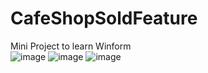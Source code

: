 # CafeShopSoldFeature
Mini Project to learn Winform <br />
![image](https://user-images.githubusercontent.com/104202148/230537401-6bd818e2-cb12-44bd-80df-393a3020c42d.png)
![image](https://user-images.githubusercontent.com/104202148/230537344-66cc543e-ea24-4d7f-99b4-bd9e200e6c12.png)
![image](https://user-images.githubusercontent.com/104202148/230537427-e88d91fb-c777-4523-b174-f359e09181ca.png)

